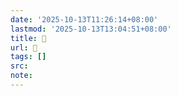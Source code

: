 ```yaml
---
date: '2025-10-13T11:26:14+08:00'
lastmod: '2025-10-13T13:04:51+08:00'
title: 󰎰
url: 󰎰
tags: []
src:
note:
---
```

